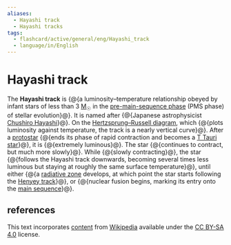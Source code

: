 ```yaml
---
aliases:
  - Hayashi track
  - Hayashi tracks
tags:
  - flashcard/active/general/eng/Hayashi_track
  - language/in/English
---
```


# Hayashi track

The __Hayashi track__ is {@{a luminosity–temperature relationship obeyed by infant stars of less than 3 [M<sub>☉</sub>](solar%20mass.md) in the [pre-main-sequence phase](pre-main-sequence%20star.md) (PMS phase) of stellar evolution}@}. It is named after {@{Japanese astrophysicist [Chushiro Hayashi](Chushiro%20Hayashi.md)}@}. On the [Hertzsprung–Russell diagram](Hertzsprung–Russell%20diagram.md), which {@{plots luminosity against temperature, the track is a nearly vertical curve}@}. After a [protostar](protostar.md) {@{ends its phase of rapid contraction and becomes a [T Tauri star](T%20Tauri%20star.md)}@}, it is {@{extremely luminous}@}. The star {@{continues to contract, but much more slowly}@}. While {@{slowly contracting}@}, the star {@{follows the Hayashi track downwards, becoming several times less luminous but staying at roughly the same surface temperature}@}, until either {@{a [radiative zone](radiation%20zone.md) develops, at which point the star starts following the [Henyey track](Henyey%20track.md)}@}, or {@{nuclear fusion begins, marking its entry onto the [main sequence](main%20sequence.md)}@}. <!--SR:!2026-06-05,353,210!2025-11-21,288,250!2027-05-11,720,290!2027-06-22,715,290!2026-04-27,463,310!2026-02-17,137,250!2027-10-22,832,290!2025-11-10,160,230!2025-10-14,8,258!2025-10-26,16,298-->

## references

This text incorporates [content](https://en.wikipedia.org/wiki/Hayashi_track) from [Wikipedia](Wikipedia.md) available under the [CC BY-SA 4.0](https://creativecommons.org/licenses/by-sa/4.0/) license.
